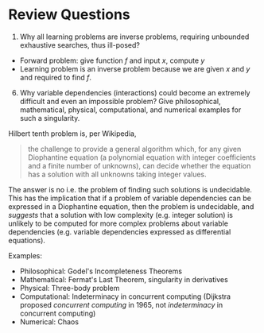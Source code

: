 # Review Questions

1. Why all learning problems are inverse problems, requiring unbounded exhaustive searches, thus ill-posed?

- Forward problem: give function $f$ and input $x$, compute $y$
- Learning problem is an inverse problem because we are given $x$ and $y$ and required to find $f$.

6. Why variable dependencies (interactions) could become an extremely difficult and even an impossible problem? Give philosophical, mathematical, physical, computational, and numerical examples for such a singularity.

Hilbert tenth problem is, per Wikipedia,

> the challenge to provide a general algorithm which, for any given Diophantine equation (a polynomial equation with integer coefficients and a finite number of unknowns), can decide whether the equation has a solution with all unknowns taking integer values.

The answer is no i.e. the problem of finding such solutions is undecidable. This has the implication that if a problem of variable dependencies can be expressed in a Diophantine equation, then the problem is undecidable, and *suggests* that a solution with low complexity (e.g. integer solution) is unlikely to be computed for more complex problems about variable dependencies (e.g. variable dependencies expressed as differential equations).

Examples:

- Philosophical: Godel's Incompleteness Theorems
- Mathematical: Fermat's Last Theorem, singularity in derivatives
- Physical: Three-body problem
- Computational: Indeterminacy in concurrent computing (Dijkstra proposed *concurrent computing* in 1965, not *indeterminacy* in concurrent computing)
- Numerical: Chaos
